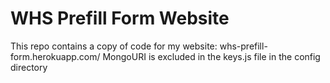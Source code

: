 # WHS Prefill Form Website
This repo contains a copy of code for my website: whs-prefill-form.herokuapp.com/
MongoURI is excluded in the keys.js file in the config directory